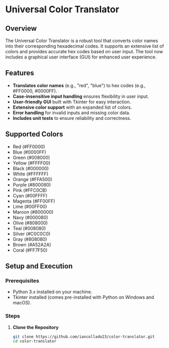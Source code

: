 # Universal Color Translator

## Overview
The Universal Color Translator is a robust tool that converts color names into their corresponding hexadecimal codes. It supports an extensive list of colors and provides accurate hex codes based on user input. The tool now includes a graphical user interface (GUI) for enhanced user experience.

## Features
- **Translates color names** (e.g., "red", "blue") to hex codes (e.g., #FF0000, #0000FF).
- **Case-insensitive input handling** ensures flexibility in user input.
- **User-friendly GUI** built with Tkinter for easy interaction.
- **Extensive color support** with an expanded list of colors.
- **Error handling** for invalid inputs and missing color data.
- **Includes unit tests** to ensure reliability and correctness.

## Supported Colors
- Red (#FF0000)
- Blue (#0000FF)
- Green (#008000)
- Yellow (#FFFF00)
- Black (#000000)
- White (#FFFFFF)
- Orange (#FFA500)
- Purple (#800080)
- Pink (#FFC0CB)
- Cyan (#00FFFF)
- Magenta (#FF00FF)
- Lime (#00FF00)
- Maroon (#800000)
- Navy (#000080)
- Olive (#808000)
- Teal (#008080)
- Silver (#C0C0C0)
- Gray (#808080)
- Brown (#A52A2A)
- Coral (#FF7F50)

## Setup and Execution

### Prerequisites
- Python 3.x installed on your machine.
- Tkinter installed (comes pre-installed with Python on Windows and macOS).

### Steps

1. **Clone the Repository**
   ```bash
   git clone https://github.com/iancollado23/color-translator.git
   cd color-translator
